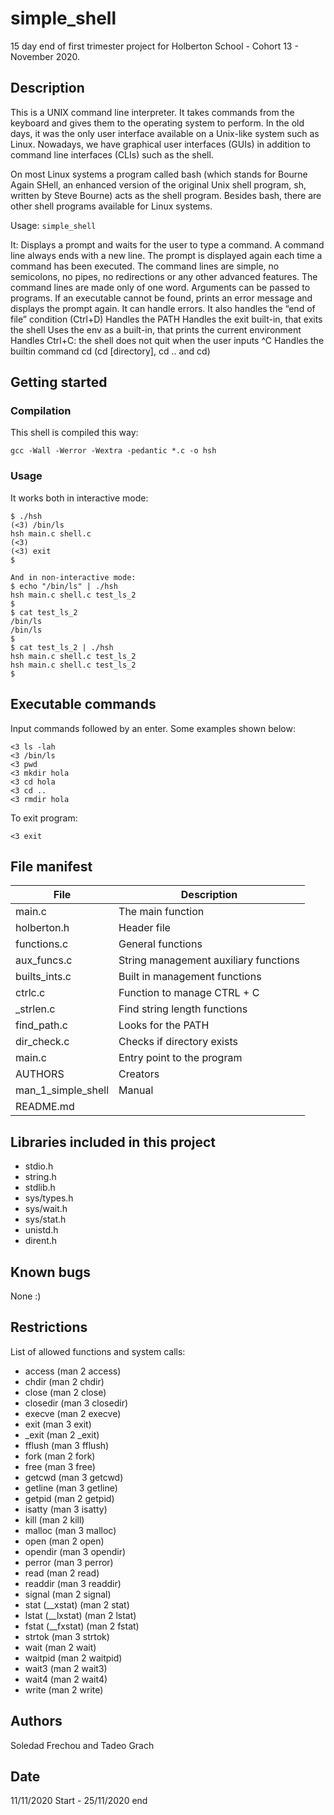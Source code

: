 # simple_shell
15 day end of first trimester project for Holberton School - Cohort 13 - November 2020.

## Description

This is a UNIX command line interpreter. It takes commands from the keyboard and gives them to the operating system to perform. In the old days, it was the only user interface available on a Unix-like system such as Linux. Nowadays, we have graphical user interfaces (GUIs) in addition to command line interfaces (CLIs) such as the shell.

On most Linux systems a program called bash (which stands for Bourne Again SHell, an enhanced version of the original Unix shell program, sh, written by Steve Bourne) acts as the shell program. Besides bash, there are other shell programs available for Linux systems.

Usage: ```simple_shell```

It:
Displays a prompt and waits for the user to type a command. A command line always ends with a new line.
The prompt is displayed again each time a command has been executed.
The command lines are simple, no semicolons, no pipes, no redirections or any other advanced features.
The command lines are made only of one word. Arguments can be passed to programs.
If an executable cannot be found, prints an error message and displays the prompt again.
It can handle errors.
It also handles the “end of file” condition (Ctrl+D)
Handles the PATH
Handles the exit built-in, that exits the shell
Uses the env as a built-in, that prints the current environment
Handles Ctrl+C: the shell does not quit when the user inputs ^C
Handles the builtin command cd (cd [directory], cd .. and cd)

## Getting started

### Compilation
This shell is compiled this way:
```
gcc -Wall -Werror -Wextra -pedantic *.c -o hsh
```

### Usage
It works both in interactive mode:
```
$ ./hsh
(<3) /bin/ls
hsh main.c shell.c
(<3)
(<3) exit
$
```
```
And in non-interactive mode:
$ echo "/bin/ls" | ./hsh
hsh main.c shell.c test_ls_2
$
$ cat test_ls_2
/bin/ls
/bin/ls
$
$ cat test_ls_2 | ./hsh
hsh main.c shell.c test_ls_2
hsh main.c shell.c test_ls_2
$
```
## Executable commands
Input commands followed by an enter. Some examples shown below:

```
<3 ls -lah
<3 /bin/ls
<3 pwd
<3 mkdir hola
<3 cd hola
<3 cd ..
<3 rmdir hola
```
To exit program:

```
<3 exit
```

## File manifest
|   **File**   |   **Description**   |
| -------------- | --------------------- |
| main.c | The main function |
| holberton.h | Header file |
| functions.c | General functions |
| aux_funcs.c | String management auxiliary functions |
| builts_ints.c | Built in management functions |
| ctrlc.c | Function to manage CTRL + C |
| _strlen.c | Find string length functions |
| find_path.c | Looks for the PATH |
| dir_check.c | Checks if directory exists |
| main.c | Entry point to the program |
| AUTHORS | Creators |
| man_1_simple_shell | Manual |
| README.md |

## Libraries included in this project
- stdio.h
- string.h
- stdlib.h
- sys/types.h
- sys/wait.h
- sys/stat.h
- unistd.h
- dirent.h

## Known bugs
None :)

## Restrictions
List of allowed functions and system calls:
- access (man 2 access)
- chdir (man 2 chdir)
- close (man 2 close)
- closedir (man 3 closedir)
- execve (man 2 execve)
- exit (man 3 exit)
- _exit (man 2 _exit)
- fflush (man 3 fflush)
- fork (man 2 fork)
- free (man 3 free)
- getcwd (man 3 getcwd)
- getline (man 3 getline)
- getpid (man 2 getpid)
- isatty (man 3 isatty)
- kill (man 2 kill)
- malloc (man 3 malloc)
- open (man 2 open)
- opendir (man 3 opendir)
- perror (man 3 perror)
- read (man 2 read)
- readdir (man 3 readdir)
- signal (man 2 signal)
- stat (__xstat) (man 2 stat)
- lstat (__lxstat) (man 2 lstat)
- fstat (__fxstat) (man 2 fstat)
- strtok (man 3 strtok)
- wait (man 2 wait)
- waitpid (man 2 waitpid)
- wait3 (man 2 wait3)
- wait4 (man 2 wait4)
- write (man 2 write)

## Authors
Soledad Frechou and Tadeo Grach

## Date
11/11/2020 Start - 25/11/2020 end